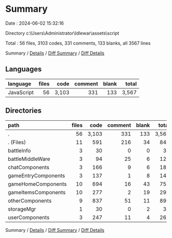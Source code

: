 # Summary

Date : 2024-06-02 15:32:16

Directory c:\\Users\\Administrator\\Idlewar\\assets\\script

Total : 56 files,  3103 codes, 331 comments, 133 blanks, all 3567 lines

Summary / [Details](details.md) / [Diff Summary](diff.md) / [Diff Details](diff-details.md)

## Languages
| language | files | code | comment | blank | total |
| :--- | ---: | ---: | ---: | ---: | ---: |
| JavaScript | 56 | 3,103 | 331 | 133 | 3,567 |

## Directories
| path | files | code | comment | blank | total |
| :--- | ---: | ---: | ---: | ---: | ---: |
| . | 56 | 3,103 | 331 | 133 | 3,567 |
| . (Files) | 11 | 591 | 216 | 34 | 841 |
| battleInfo | 3 | 30 | 0 | 0 | 30 |
| battleMiddleWare | 3 | 94 | 25 | 6 | 125 |
| chatComponents | 3 | 166 | 9 | 6 | 181 |
| gameEntryComponents | 3 | 137 | 1 | 8 | 146 |
| gameHomeComponents | 10 | 694 | 16 | 43 | 753 |
| gameItemsComponents | 10 | 277 | 2 | 19 | 298 |
| otherComponents | 9 | 837 | 51 | 11 | 899 |
| storageMgr | 1 | 30 | 0 | 2 | 32 |
| userComponents | 3 | 247 | 11 | 4 | 262 |

Summary / [Details](details.md) / [Diff Summary](diff.md) / [Diff Details](diff-details.md)